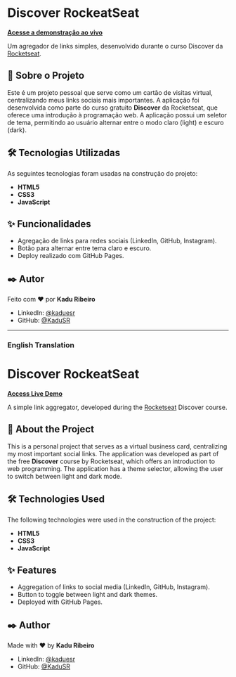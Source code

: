 # Discover RockeatSeat

**[Acesse a demonstração ao vivo](https://discovery-rocketseat.kadudev.com/)**

Um agregador de links simples, desenvolvido durante o curso Discover da [Rocketseat](https://www.rocketseat.com.br/discover).

## 🚀 Sobre o Projeto

Este é um projeto pessoal que serve como um cartão de visitas virtual, centralizando meus links sociais mais importantes. A aplicação foi desenvolvida como parte do curso gratuito **Discover** da Rocketseat, que oferece uma introdução à programação web. A aplicação possui um seletor de tema, permitindo ao usuário alternar entre o modo claro (light) e escuro (dark).

## 🛠️ Tecnologias Utilizadas

As seguintes tecnologias foram usadas na construção do projeto:

-   **HTML5**
-   **CSS3**
-   **JavaScript**

## ✨ Funcionalidades

-   Agregação de links para redes sociais (LinkedIn, GitHub, Instagram).
-   Botão para alternar entre tema claro e escuro.
-   Deploy realizado com GitHub Pages.

## ✒️ Autor

Feito com ❤️ por **Kadu Ribeiro**

-   LinkedIn: [@kaduesr](https://www.linkedin.com/in/kaduesr/)
-   GitHub: [@KaduSR](https://github.com/KaduSR)

---

### English Translation

# Discover RockeatSeat

**[Access Live Demo](https://discovery-rocketseat.kadudev.com/)**

A simple link aggregator, developed during the [Rocketseat](https://www.rocketseat.com.br/discover) Discover course.

## 🚀 About the Project

This is a personal project that serves as a virtual business card, centralizing my most important social links. The application was developed as part of the free **Discover** course by Rocketseat, which offers an introduction to web programming. The application has a theme selector, allowing the user to switch between light and dark mode.

## 🛠️ Technologies Used

The following technologies were used in the construction of the project:

-   **HTML5**
-   **CSS3**
-   **JavaScript**

## ✨ Features

-   Aggregation of links to social media (LinkedIn, GitHub, Instagram).
-   Button to toggle between light and dark themes.
-   Deployed with GitHub Pages.

## ✒️ Author

Made with ❤️ by **Kadu Ribeiro**

-   LinkedIn: [@kaduesr](https://www.linkedin.com/in/kaduesr/)
-   GitHub: [@KaduSR](https://github.com/KaduSR)
